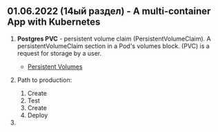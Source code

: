 ## 01.06.2022 (14ый раздел) - A multi-container App with Kubernetes

1. **Postgres PVC** - persistent volume claim (PersistentVolumeClaim). A persistentVolumeClaim section in a Pod's volumes block. (PVC) is a request for storage by a user.

     * [Persistent Volumes](https://kubernetes.io/docs/concepts/storage/persistent-volumes/)

2. Path to production:
   1. Create
   2. Test
   3. Create
   4. Deploy

3. 